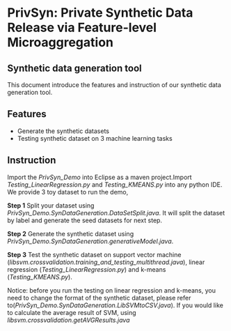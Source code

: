 # PrivSyn: Private Synthetic Data Release via Feature-level Microaggregation
## Synthetic data generation tool
This document introduce the features and instruction of our synthetic data generation tool. 

## Features
- Generate the synthetic datasets
- Testing synthetic dataset on 3 machine learning tasks

## Instruction
Import the *PrivSyn_Demo* into Eclipse as a maven project.Import *Testing_LinearRegression.py* and *Testing_KMEANS.py* into any python IDE. We provide 3 toy dataset to run the demo, 

**Step 1**
Split your dataset using *PrivSyn_Demo.SynDataGeneration.DataSetSplit.java*. It will split the dataset by label and generate the seed datasets for next step.

**Step 2**
Generate the synthetic dataset using *PrivSyn_Demo.SynDataGeneration.generativeModel.java*.

**Step 3**
Test the synthetic dataset on support vector machine (*libsvm.crossvalidation.training_and_testing_multithread.java*), linear regression (*Testing_LinearRegression.py*) and k-means (*Testing_KMEANS.py*). 

Notice: before you run the testing on linear regression and k-means, you need to change the format of the synthetic dataset, please refer to(*PrivSyn_Demo.SynDataGeneration.LibSVMtoCSV.java*). If you would like to calculate the average result of SVM, using *libsvm.crossvalidation.getAVGResults.java*
